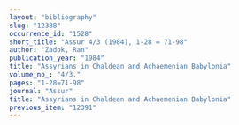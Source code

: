 ```yaml
---
layout: "bibliography"
slug: "12388"
occurrence_id: "1528"
short_title: "Assur 4/3 (1984), 1-28 = 71-98"
author: "Zadok, Ran"
publication_year: "1984"
title: "Assyrians in Chaldean and Achaemenian Babylonia"
volume_no_: "4/3."
pages: "1-28=71-98"
journal: "Assur"
title: "Assyrians in Chaldean and Achaemenian Babylonia"
previous_item: "12391"
---
```

